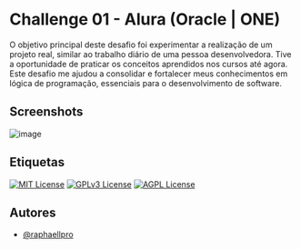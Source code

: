 
# Challenge 01 - Alura (Oracle | ONE)

O objetivo principal deste desafio foi experimentar a realização de um projeto real, similar ao trabalho diário de uma pessoa desenvolvedora. Tive a oportunidade de praticar os conceitos aprendidos nos cursos até agora. Este desafio me ajudou a consolidar e fortalecer meus conhecimentos em lógica de programação, essenciais para o desenvolvimento de software.




## Screenshots

![image](https://github.com/user-attachments/assets/8f0ce565-9f2c-47c4-b545-7391e8aa4e0b)



## Etiquetas

[![MIT License](https://img.shields.io/badge/License-MIT-green.svg)](https://choosealicense.com/licenses/mit/)
[![GPLv3 License](https://img.shields.io/badge/License-GPL%20v3-yellow.svg)](https://opensource.org/licenses/)
[![AGPL License](https://img.shields.io/badge/license-AGPL-blue.svg)](http://www.gnu.org/licenses/agpl-3.0)


## Autores

- [@raphaellpro](https://www.github.com/raphaellpro)

